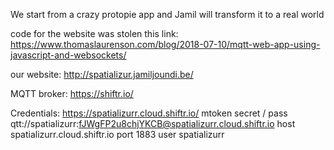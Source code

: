 We start from a crazy protopie app and Jamil will transform it to a real world 

code for the website was stolen this link:
https://www.thomaslaurenson.com/blog/2018-07-10/mqtt-web-app-using-javascript-and-websockets/

our website:
http://spatializur.jamiljoundi.be/

MQTT broker:
https://shiftr.io/

Credentials:
https://spatializurr.cloud.shiftr.io/
mtoken secret / pass qtt://spatializurr:fJWgFP2u8chjYKCB@spatializurr.cloud.shiftr.io
host spatializurr.cloud.shiftr.io
port 1883
user spatializurr 
